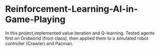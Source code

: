 # Reinforcement-Learning-AI-in-Game-Playing
In this project,implemented value iteration and Q-learning. Tested agents first on Gridworld (from class), then applied them to a simulated robot controller (Crawler) and Pacman.